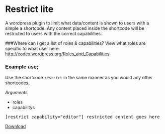 # Restrict lite

A wordpress plugin to limit what data/content is shown to users with a simple a shortcode. Any content placed inside the shortcode will be restricted to users with the correct capabilities.

###Where can i get a list of roles & capabilities?
View what roles are specific to what user here: http://codex.wordpress.org/Roles_and_Capabilities

### Example use;

Use the shortcode `restrict` in the same manner as you would any other shortcodes, 

*Arguments*

- roles
- capabilitys

<pre>[restrict capability="editor"] restricted content goes here [/restrict]</pre>

[Download](https://wordpress.org/plugins/restrict-lite/)
